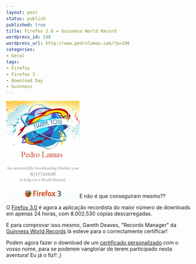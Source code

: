 ```yaml
---
layout: post
status: publish
published: true
title: Firefox 3.0 = Guinness World Record
wordpress_id: 198
wordpress_url: http://www.pedrolamas.com/?p=198
categories:
- Geral
tags:
- Firefox
- Firefox 3
- Download Day
- Guinness
---
```

[![Firefox 3 Download Day Certificate](wp-content/uploads/2008/07/firefox-3-download-day-certificate.jpg "Firefox 3 Download Day Certificate")](http://www.spreadfirefox.com/en-US/worldrecord/certificate_form)E não é que conseguiram mesmo??

O [Firefox 3.0](http://www.mozilla.com/en-US/firefox/3.0/releasenotes/) é agora a aplicação recordista do maior número de downloads em apenas 24 horas, com 8.002.530 cópias descarregadas.

E para comprovar isso mesmo, Gareth Deaves, "Records Manager" da [Guinness World Records](http://www.guinnessworldrecords.com/) lá esteve para o correctamente certificar!

Podem agora fazer o download de um [certificado personalizado](http://www.spreadfirefox.com/en-US/worldrecord/certificate_form) com o vosso nome, para se poderem vangloriar de terem participado nesta aventura! Eu já o fiz!! ;)
